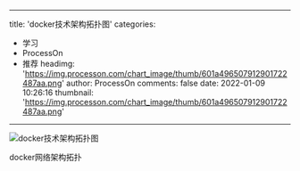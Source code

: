 
---
title: 'docker技术架构拓扑图'
categories: 
 - 学习
 - ProcessOn
 - 推荐
headimg: 'https://img.processon.com/chart_image/thumb/601a496507912901722487aa.png'
author: ProcessOn
comments: false
date: 2022-01-09 10:26:16
thumbnail: 'https://img.processon.com/chart_image/thumb/601a496507912901722487aa.png'
---

<div>   
<img class="thumb" alt="docker技术架构拓扑图" src="https://img.processon.com/chart_image/thumb/601a496507912901722487aa.png" referrerpolicy="no-referrer">
<p>docker网络架构拓扑</p>  
</div>
            